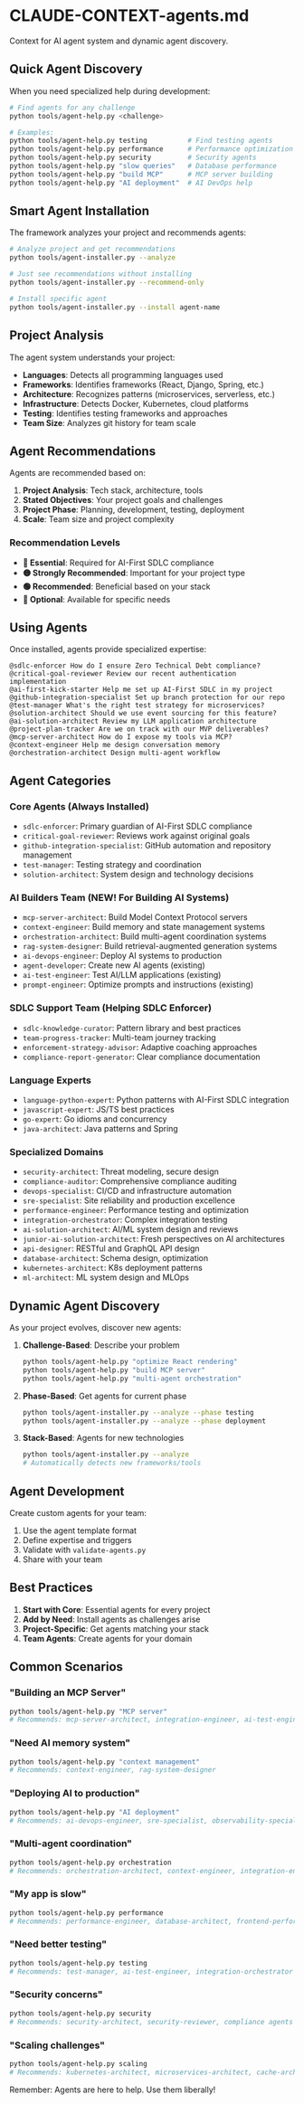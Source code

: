 # CLAUDE-CONTEXT-agents.md

Context for AI agent system and dynamic agent discovery.

## Quick Agent Discovery

When you need specialized help during development:

```bash
# Find agents for any challenge
python tools/agent-help.py <challenge>

# Examples:
python tools/agent-help.py testing          # Find testing agents
python tools/agent-help.py performance      # Performance optimization
python tools/agent-help.py security         # Security agents
python tools/agent-help.py "slow queries"   # Database performance
python tools/agent-help.py "build MCP"      # MCP server building
python tools/agent-help.py "AI deployment"  # AI DevOps help
```

## Smart Agent Installation

The framework analyzes your project and recommends agents:

```bash
# Analyze project and get recommendations
python tools/agent-installer.py --analyze

# Just see recommendations without installing
python tools/agent-installer.py --recommend-only

# Install specific agent
python tools/agent-installer.py --install agent-name
```

## Project Analysis

The agent system understands your project:
- **Languages**: Detects all programming languages used
- **Frameworks**: Identifies frameworks (React, Django, Spring, etc.)
- **Architecture**: Recognizes patterns (microservices, serverless, etc.)
- **Infrastructure**: Detects Docker, Kubernetes, cloud platforms
- **Testing**: Identifies testing frameworks and approaches
- **Team Size**: Analyzes git history for team scale

## Agent Recommendations

Agents are recommended based on:
1. **Project Analysis**: Tech stack, architecture, tools
2. **Stated Objectives**: Your project goals and challenges
3. **Project Phase**: Planning, development, testing, deployment
4. **Scale**: Team size and project complexity

### Recommendation Levels
- **🔴 Essential**: Required for AI-First SDLC compliance
- **🟡 Strongly Recommended**: Important for your project type
- **🟢 Recommended**: Beneficial based on your stack
- **🔵 Optional**: Available for specific needs

## Using Agents

Once installed, agents provide specialized expertise:

```
@sdlc-enforcer How do I ensure Zero Technical Debt compliance?
@critical-goal-reviewer Review our recent authentication implementation
@ai-first-kick-starter Help me set up AI-First SDLC in my project
@github-integration-specialist Set up branch protection for our repo
@test-manager What's the right test strategy for microservices?
@solution-architect Should we use event sourcing for this feature?
@ai-solution-architect Review my LLM application architecture
@project-plan-tracker Are we on track with our MVP deliverables?
@mcp-server-architect How do I expose my tools via MCP?
@context-engineer Help me design conversation memory
@orchestration-architect Design multi-agent workflow
```

## Agent Categories

### Core Agents (Always Installed)
- `sdlc-enforcer`: Primary guardian of AI-First SDLC compliance
- `critical-goal-reviewer`: Reviews work against original goals
- `github-integration-specialist`: GitHub automation and repository management
- `test-manager`: Testing strategy and coordination
- `solution-architect`: System design and technology decisions

### AI Builders Team (NEW! For Building AI Systems)
- `mcp-server-architect`: Build Model Context Protocol servers
- `context-engineer`: Build memory and state management systems
- `orchestration-architect`: Build multi-agent coordination systems
- `rag-system-designer`: Build retrieval-augmented generation systems
- `ai-devops-engineer`: Deploy AI systems to production
- `agent-developer`: Create new AI agents (existing)
- `ai-test-engineer`: Test AI/LLM applications (existing)
- `prompt-engineer`: Optimize prompts and instructions (existing)

### SDLC Support Team (Helping SDLC Enforcer)
- `sdlc-knowledge-curator`: Pattern library and best practices
- `team-progress-tracker`: Multi-team journey tracking
- `enforcement-strategy-advisor`: Adaptive coaching approaches
- `compliance-report-generator`: Clear compliance documentation

### Language Experts
- `language-python-expert`: Python patterns with AI-First SDLC integration
- `javascript-expert`: JS/TS best practices
- `go-expert`: Go idioms and concurrency
- `java-architect`: Java patterns and Spring

### Specialized Domains
- `security-architect`: Threat modeling, secure design
- `compliance-auditor`: Comprehensive compliance auditing
- `devops-specialist`: CI/CD and infrastructure automation
- `sre-specialist`: Site reliability and production excellence
- `performance-engineer`: Performance testing and optimization
- `integration-orchestrator`: Complex integration testing
- `ai-solution-architect`: AI/ML system design and reviews
- `junior-ai-solution-architect`: Fresh perspectives on AI architectures
- `api-designer`: RESTful and GraphQL API design
- `database-architect`: Schema design, optimization
- `kubernetes-architect`: K8s deployment patterns
- `ml-architect`: ML system design and MLOps

## Dynamic Agent Discovery

As your project evolves, discover new agents:

1. **Challenge-Based**: Describe your problem
   ```bash
   python tools/agent-help.py "optimize React rendering"
   python tools/agent-help.py "build MCP server"
   python tools/agent-help.py "multi-agent orchestration"
   ```

2. **Phase-Based**: Get agents for current phase
   ```bash
   python tools/agent-installer.py --analyze --phase testing
   python tools/agent-installer.py --analyze --phase deployment
   ```

3. **Stack-Based**: Agents for new technologies
   ```bash
   python tools/agent-installer.py --analyze
   # Automatically detects new frameworks/tools
   ```

## Agent Development

Create custom agents for your team:

1. Use the agent template format
2. Define expertise and triggers
3. Validate with `validate-agents.py`
4. Share with your team

## Best Practices

1. **Start with Core**: Essential agents for every project
2. **Add by Need**: Install agents as challenges arise
3. **Project-Specific**: Get agents matching your stack
4. **Team Agents**: Create agents for your domain

## Common Scenarios

### "Building an MCP Server"
```bash
python tools/agent-help.py "MCP server"
# Recommends: mcp-server-architect, integration-engineer, ai-test-engineer
```

### "Need AI memory system"
```bash
python tools/agent-help.py "context management"
# Recommends: context-engineer, rag-system-designer
```

### "Deploying AI to production"
```bash
python tools/agent-help.py "AI deployment"
# Recommends: ai-devops-engineer, sre-specialist, observability-specialist
```

### "Multi-agent coordination"
```bash
python tools/agent-help.py orchestration
# Recommends: orchestration-architect, context-engineer, integration-engineer
```

### "My app is slow"
```bash
python tools/agent-help.py performance
# Recommends: performance-engineer, database-architect, frontend-performance
```

### "Need better testing"
```bash
python tools/agent-help.py testing
# Recommends: test-manager, ai-test-engineer, integration-orchestrator
```

### "Security concerns"
```bash
python tools/agent-help.py security
# Recommends: security-architect, security-reviewer, compliance agents
```

### "Scaling challenges"
```bash
python tools/agent-help.py scaling
# Recommends: kubernetes-architect, microservices-architect, cache-architect
```

Remember: Agents are here to help. Use them liberally!

